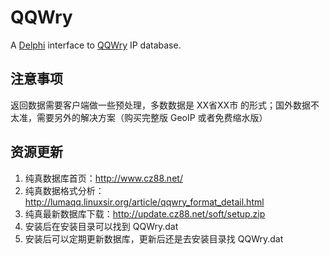# QQWry

A [Delphi](http://www.embarcadero.com/products/delphi) interface to [QQWry](https://update.cz88.net/) IP database.

## 注意事项

返回数据需要客户端做一些预处理，多数数据是 XX省XX市 的形式；国外数据不太准，需要另外的解决方案（购买完整版 GeoIP 或者免费缩水版）

## 资源更新

1. 纯真数据库首页：http://www.cz88.net/
2. 纯真数据格式分析：http://lumaqq.linuxsir.org/article/qqwry_format_detail.html
3. 纯真最新数据库下载：http://update.cz88.net/soft/setup.zip
4. 安装后在安装目录可以找到 QQWry.dat
5. 安装后可以定期更新数据库，更新后还是去安装目录找 QQWry.dat
